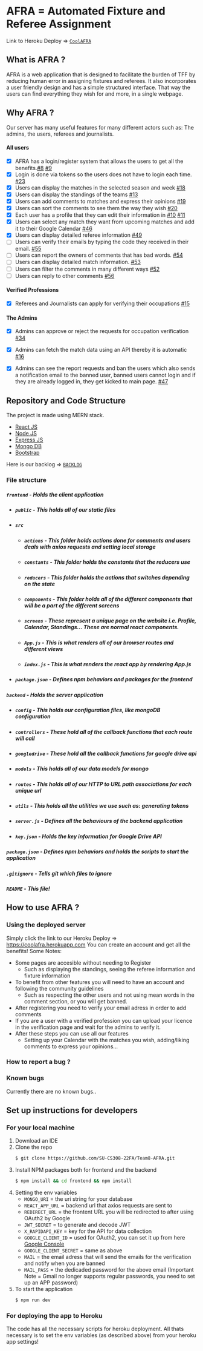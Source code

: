 # AFRA = Automated Fixture and Referee Assignment
Link to Heroku Deploy => [`CoolAFRA`](https://coolafra.herokuapp.com)


## What is AFRA ?
  AFRA is a web application that is designed to facilitate the burden of TFF by reducing human error in assigning fixtures and referees. It also incorporates a user friendly design and has a simple structured interface. That way the users can find everything they wish for and more, in a single webpage.

## Why AFRA ?
  Our server has many useful features for many different actors such as: The admins, the users, referees and journalists.

#### All users
- [x] AFRA has a login/register system that allows the users to get all the benefits.[#8](https://github.com/SU-CS308-22FA/Team8-AFRA/issues/8) [#9](https://github.com/SU-CS308-22FA/Team8-AFRA/issues/9)
- [x] Login is done via tokens so the users does not have to login each time. [#23](https://github.com/SU-CS308-22FA/Team8-AFRA/issues/23)
- [x] Users can display the matches in the selected season and week [#18](https://github.com/SU-CS308-22FA/Team8-AFRA/issues/18)
- [x] Users can display the standings of the teams [#13](https://github.com/SU-CS308-22FA/Team8-AFRA/issues/13)
- [x] Users can add comments to matches and express their opinions [#19](https://github.com/SU-CS308-22FA/Team8-AFRA/issues/19)
- [x] Users can sort the comments to see them the way they wish [#20](https://github.com/SU-CS308-22FA/Team8-AFRA/issues/20)
- [x] Each user has a profile that they can edit their information in [#10](https://github.com/SU-CS308-22FA/Team8-AFRA/issues/10) [#11](https://github.com/SU-CS308-22FA/Team8-AFRA/issues/11)
- [x] Users can select any match they want from upcoming matches and add it to their Google Calendar [#46](https://github.com/SU-CS308-22FA/Team8-AFRA/issues/46)
- [x] Users can display detailed referee information [#49](https://github.com/SU-CS308-22FA/Team8-AFRA/issues/49)
- [ ] Users can verify their emails by typing the code they received in their email. [#55](https://github.com/SU-CS308-22FA/Team8-AFRA/issues/55)
- [ ] Users can report the owners of comments that has bad words. [#54](https://github.com/SU-CS308-22FA/Team8-AFRA/issues/54)
- [ ] Users can display detailed match information. [#53](https://github.com/SU-CS308-22FA/Team8-AFRA/issues/53)
- [ ] Users can filter the comments in many different ways [#52](https://github.com/SU-CS308-22FA/Team8-AFRA/issues/52)
- [ ] Users can reply to other comments [#56](https://github.com/SU-CS308-22FA/Team8-AFRA/issues/56)

#### Verified Professions
- [x] Referees and Journalists can apply for verifying their occupations [#15](https://github.com/SU-CS308-22FA/Team8-AFRA/issues/15)

#### The Admins
- [x] Admins can approve or reject the requests for occupation verification [#34](https://github.com/SU-CS308-22FA/Team8-AFRA/issues/34)
- [x] Admins can fetch the match data using an API thereby it is automatic [#16](https://github.com/SU-CS308-22FA/Team8-AFRA/issues/16)
- [x] Admins can see the report requests and ban the users which also sends a notification email to the banned user, banned users cannot login and if they are already logged in, they get kicked to main page. [#47](https://github.com/SU-CS308-22FA/Team8-AFRA/issues/47)


## Repository and Code Structure

The project is made using MERN stack.
- [React JS](https://reactjs.org/)
- [Node JS](https://nodejs.org/) 
- [Express JS](https://expressjs.com/)
- [Mongo DB](https://www.mongodb.com/)
- [Bootstrap](http://getbootstrap.com/)

Here is our backlog => [`BACKLOG`](https://github.com/orgs/SU-CS308-22FA/projects/40)

### File structure
##### `frontend` - Holds the client application
- ##### `public` - This holds all of our static files
- ##### `src`
    - ##### `actions` - This folder holds actions done for comments and users deals with axios requests and setting local storage
    - ##### `constants` - This folder holds the constants that the reducers use
    - ##### `reducers` - This folder holds the actions that switches depending on the state
    - ##### `components` - This folder holds all of the different components that will be a part of the different screens
    - ##### `screens` - These represent a unique page on the website i.e. Profile, Calendar, Standings... These are normal react components.
    - ##### `App.js` - This is what renders all of our browser routes and different views
    - ##### `index.js` - This is what renders the react app by rendering App.js
- ##### `package.json` - Defines npm behaviors and packages for the frontend
##### `backend` - Holds the server application
- ##### `config` - This holds our configuration files, like mongoDB configuration
- ##### `controllers` - These hold all of the callback functions that each route will call
- ##### `googledrive` - These hold all the callback functions for google drive api
- ##### `models` - This holds all of our data models for mongo
- ##### `routes` - This holds all of our HTTP to URL path associations for each unique url
- ##### `utils` - This holds all the utilities we use such as: generating tokens
- ##### `server.js` - Defines all the behaviours of the backend application
- ##### `key.json` - Holds the key information for Google Drive API
##### `package.json` - Defines npm behaviors and holds the scripts to start the application
##### `.gitignore` - Tells git which files to ignore
##### `README` - This file!

## How to use AFRA ?

### Using the deployed server
Simply click the link to our Heroku Deploy => https://coolafra.herokuapp.com
You can create an account and get all the benefits! 
Some Notes:
* Some pages are accesible without needing to Register
  - Such as displaying the standings, seeing the referee information and fixture information
* To benefit from other features you will need to have an account and following the community guidelines
  - Such as respecting the other users and not using mean words in the comment section, or you will get banned.
* After registering you need to verify your email adress in order to add comments
* If you are a user with a verified profession you can upload your licence in the verification page and wait for the admins to verify it.
* After these steps you can use all our features
  - Setting up your Calendar with the matches you wish, adding/liking comments to express your opinions...

### How to report a bug ?

### Known bugs
Currently there are no known bugs..




## Set up instructions for developers
### For your local machine

1. Download an IDE
2. Clone the repo
   ```sh
   $ git clone https://github.com/SU-CS308-22FA/Team8-AFRA.git
   ```
3. Install NPM packages both for frontend and the backend
   ```sh
   $ npm install && cd frontend && npm install
   ```
4. Setting the env variables
   - `MONGO_URI` = the uri string for your database
   - `REACT_APP_URL` = backend url that axios requests are sent to
   - `REDIRECT_URL` = the frontent URL you will be redirected to after using OAuth2 by Google
   - `JWT_SECRET` = to generate and decode JWT
   - `X_RAPIDAPI_KEY` = key for the API for data collection
   - `GOOGLE_CLIENT_ID` = used for OAuth2, you can set it up from here [Google Console](https://console.cloud.google.com/getting-started)
   - `GOOGLE_CLIENT_SECRET` = same as above
   - `MAIL` = the email adress that will send the emails for the verification and notify when you are banned
   - `MAIL_PASS` = the dedicaded password for the above email (Important Note = Gmail no longer supports regular passwords, you need to set up an APP password)
5. To start the application
   ```sh
   $ npm run dev
   ```

### For deploying the app to Heroku
The code has all the necessary scripts for heroku deployment. All thats necessary is to set the env variables (as described above) from your heroku app settings!



